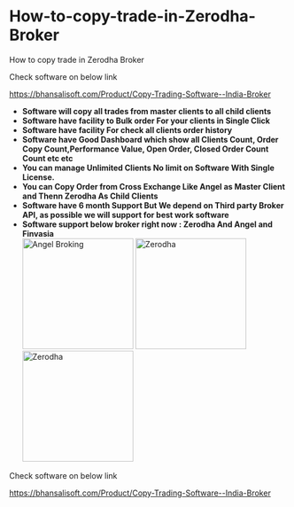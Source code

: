 # How-to-copy-trade-in-Zerodha-Broker
How to copy trade in Zerodha Broker

Check software on below link

https://bhansalisoft.com/Product/Copy-Trading-Software--India-Broker
<ul>
<li>
                        <strong>Software will copy all trades from master clients to all child clients</strong>
                    </li>
<li>
                         <strong>Software have facility to Bulk order For your clients in Single Click</strong>
                    </li>
<li>
                         <strong>Software have facility For check all clients order history</strong>
                    </li>
<li>
                         <strong>Software have Good Dashboard which show all Clients Count, Order Copy Count,Performance Value, Open Order, Closed Order Count Count etc etc</strong>
                    </li>
<li>
                         <strong>You can manage Unlimited Clients No limit on Software With Single License.</strong>
                    </li>
<li>
                         <strong>You can Copy Order from Cross Exchange Like Angel as Master Client and Thenn Zerodha As Child Clients</strong>
                    </li>
<li>
                         <strong>Software have 6 month Support But We depend on Third party Broker API, as possible we will support for best work software</strong>
                    </li>
<li>
                         <strong>Software support below broker right now : Zerodha And Angel  and Finvasia </strong>
						 <br />
						 <img lass="img1"  src="https://bhansalisoft.com/evantosnap/copytradeing/angel.jpg" style="width: 200px; height: 200px;" alt="Angel Broking"  width="200px" />
						 <img  class="img1" alt="Zerodha" src="https://bhansalisoft.com/evantosnap/copytradeing/zerodha.png" style="width: 200px; height: 200px;"  width="200px" />
	 <img  class="img1" alt="Zerodha" src="https://bhansalisoft.com/evantosnap/copytradeing/finvasia.png" style="width: 200px; height: 200px;"  width="200px" />
						 </li>
</ul>

Check software on below link

https://bhansalisoft.com/Product/Copy-Trading-Software--India-Broker
